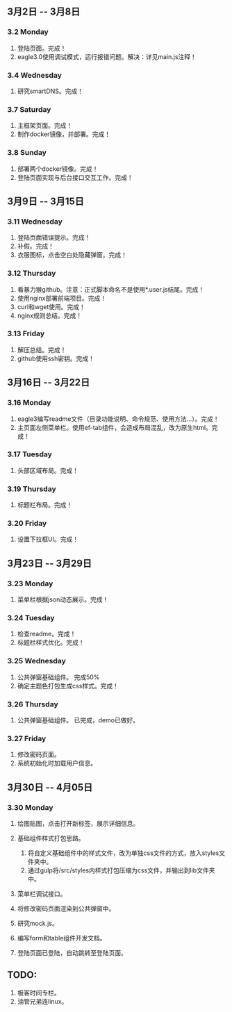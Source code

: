 ## 3月2日 -- 3月8日

### 3.2 Monday
1. 登陆页面。完成！
2. eagle3.0使用调试模式，运行报错问题。解决：详见main.js注释！

### 3.4 Wednesday
1. 研究smartDNS。完成！

### 3.7 Saturday
1. 主框架页面。完成！
2. 制作docker镜像，并部署。完成！

### 3.8 Sunday
1. 部署两个docker镜像。完成！
2. 登陆页面实现与后台接口交互工作。完成！

## 3月9日 -- 3月15日

### 3.11 Wednesday
1. 登陆页面错误提示。完成！
2. 补假。完成！
3. 衣服图标，点击空白处隐藏弹窗。完成！

### 3.12 Thursday
1. 看暴力猴github。注意：正式脚本命名不是使用*.user.js结尾。完成！
2. 使用nginx部署前端项目。完成！
3. curl和wget使用。完成！
4. nginx规则总结。完成！

### 3.13 Friday
1. 解压总结。完成！
2. github使用ssh密钥。完成！

## 3月16日 -- 3月22日

### 3.16 Monday
1. eagle3编写readme文件（目录功能说明、命令规范、使用方法...）。完成！
2. 主页面左侧菜单栏。使用ef-tab组件，会造成布局混乱，改为原生html。完成！

### 3.17 Tuesday
1. 头部区域布局。完成！

### 3.19 Thursday
1. 标题栏布局。完成！

### 3.20 Friday
1. 设置下拉框UI。完成！

## 3月23日 -- 3月29日

### 3.23 Monday
1. 菜单栏根据json动态展示。完成！

### 3.24 Tuesday
1. 检查readme。完成！
2. 标题栏样式优化。完成！

### 3.25 Wednesday
1. 公共弹窗基础组件。 完成50%
2. 确定主题色打包生成css样式。完成！

### 3.26 Thursday
1. 公共弹窗基础组件。 已完成，demo已做好。

### 3.27 Friday
1. 修改密码页面。
2. 系统初始化时加载用户信息。

## 3月30日 -- 4月05日

### 3.30 Monday
1. 绘图贴图，点击打开新标签，展示详细信息。
2. 基础组件样式打包思路。
   1. 将自定义基础组件中的样式文件，改为单独css文件的方式，放入styles文件夹中。
   2. 通过gulp将/src/styles内样式打包压缩为css文件，并输出到lib文件夹中。


1. 菜单栏调试接口。
2. 将修改密码页面渲染到公共弹窗中。
4. 研究mock.js。


1. 编写form和table组件开发文档。
1. 登陆页面已登陆，自动跳转至登陆页面。

## TODO:
1. 极客时间专栏。
2. 油管兄弟连linux。
